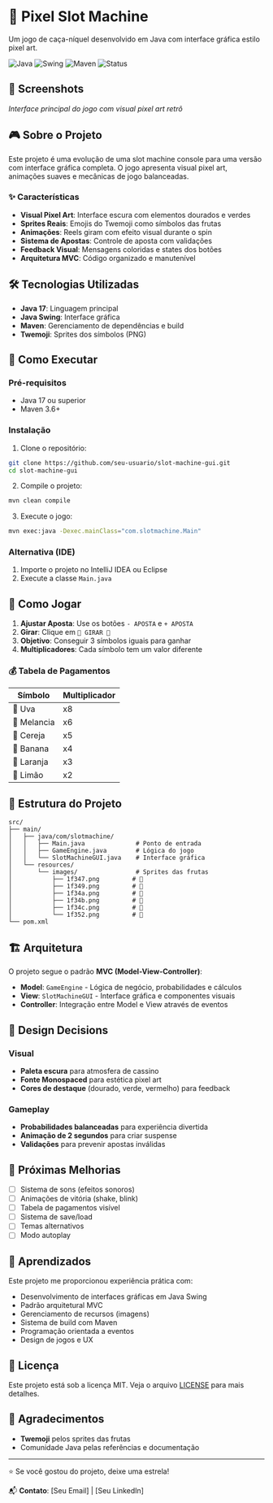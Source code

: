 # 🎰 Pixel Slot Machine

Um jogo de caça-níquel desenvolvido em Java com interface gráfica estilo pixel art.

![Java](https://img.shields.io/badge/Java-17-orange)
![Swing](https://img.shields.io/badge/GUI-Swing-blue)
![Maven](https://img.shields.io/badge/Build-Maven-red)
![Status](https://img.shields.io/badge/Status-Concluído-brightgreen)

## 📸 Screenshots

*Interface principal do jogo com visual pixel art retrô*

## 🎮 Sobre o Projeto

Este projeto é uma evolução de uma slot machine console para uma versão com interface gráfica completa. O jogo apresenta visual pixel art, animações suaves e mecânicas de jogo balanceadas.

### ✨ Características

- **Visual Pixel Art**: Interface escura com elementos dourados e verdes
- **Sprites Reais**: Emojis do Twemoji como símbolos das frutas
- **Animações**: Reels giram com efeito visual durante o spin
- **Sistema de Apostas**: Controle de aposta com validações
- **Feedback Visual**: Mensagens coloridas e states dos botões
- **Arquitetura MVC**: Código organizado e manutenível

## 🛠️ Tecnologias Utilizadas

- **Java 17**: Linguagem principal
- **Java Swing**: Interface gráfica
- **Maven**: Gerenciamento de dependências e build
- **Twemoji**: Sprites dos símbolos (PNG)

## 🚀 Como Executar

### Pré-requisitos
- Java 17 ou superior
- Maven 3.6+

### Instalação

1. Clone o repositório:
```bash
git clone https://github.com/seu-usuario/slot-machine-gui.git
cd slot-machine-gui
```

2. Compile o projeto:
```bash
mvn clean compile
```

3. Execute o jogo:
```bash
mvn exec:java -Dexec.mainClass="com.slotmachine.Main"
```

### Alternativa (IDE)
1. Importe o projeto no IntelliJ IDEA ou Eclipse
2. Execute a classe `Main.java`

## 🎯 Como Jogar

1. **Ajustar Aposta**: Use os botões `- APOSTA` e `+ APOSTA`
2. **Girar**: Clique em `🎰 GIRAR 🎰`
3. **Objetivo**: Conseguir 3 símbolos iguais para ganhar
4. **Multiplicadores**: Cada símbolo tem um valor diferente

### 💰 Tabela de Pagamentos

| Símbolo | Multiplicador |
|---------|---------------|
| 🍇 Uva | x8 |
| 🍉 Melancia | x6 |
| 🍒 Cereja | x5 |
| 🍌 Banana | x4 |
| 🍊 Laranja | x3 |
| 🍋 Limão | x2 |

## 📁 Estrutura do Projeto

```
src/
├── main/
│   ├── java/com/slotmachine/
│   │   ├── Main.java              # Ponto de entrada
│   │   ├── GameEngine.java        # Lógica do jogo
│   │   └── SlotMachineGUI.java    # Interface gráfica
│   └── resources/
│       └── images/                # Sprites das frutas
│           ├── 1f347.png         # 🍇
│           ├── 1f349.png         # 🍉
│           ├── 1f34a.png         # 🍊
│           ├── 1f34b.png         # 🍋
│           ├── 1f34c.png         # 🍌
│           └── 1f352.png         # 🍒
└── pom.xml
```

## 🏗️ Arquitetura

O projeto segue o padrão **MVC (Model-View-Controller)**:

- **Model**: `GameEngine` - Lógica de negócio, probabilidades e cálculos
- **View**: `SlotMachineGUI` - Interface gráfica e componentes visuais  
- **Controller**: Integração entre Model e View através de eventos

## 🎨 Design Decisions

### Visual
- **Paleta escura** para atmosfera de cassino
- **Fonte Monospaced** para estética pixel art
- **Cores de destaque** (dourado, verde, vermelho) para feedback

### Gameplay
- **Probabilidades balanceadas** para experiência divertida
- **Animação de 2 segundos** para criar suspense
- **Validações** para prevenir apostas inválidas

## 🚧 Próximas Melhorias

- [ ] Sistema de sons (efeitos sonoros)
- [ ] Animações de vitória (shake, blink)
- [ ] Tabela de pagamentos visível
- [ ] Sistema de save/load
- [ ] Temas alternativos
- [ ] Modo autoplay

## 📝 Aprendizados

Este projeto me proporcionou experiência prática com:
- Desenvolvimento de interfaces gráficas em Java Swing
- Padrão arquitetural MVC
- Gerenciamento de recursos (imagens)
- Sistema de build com Maven
- Programação orientada a eventos
- Design de jogos e UX

## 📄 Licença

Este projeto está sob a licença MIT. Veja o arquivo [LICENSE](LICENSE) para mais detalhes.

## 🙏 Agradecimentos

- **Twemoji** pelos sprites das frutas
- Comunidade Java pelas referências e documentação

---

⭐ Se você gostou do projeto, deixe uma estrela!

📬 **Contato**: [Seu Email] | [Seu LinkedIn]
